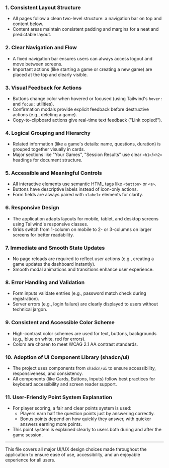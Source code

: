 ### 1. Consistent Layout Structure

- All pages follow a clean two-level structure: a navigation bar on top and content below.
- Content areas maintain consistent padding and margins for a neat and predictable layout.

### 2. Clear Navigation and Flow

- A fixed navigation bar ensures users can always access logout and move between screens.
- Important actions (like starting a game or creating a new game) are placed at the top and clearly visible.

### 3. Visual Feedback for Actions

- Buttons change color when hovered or focused (using Tailwind's `hover:` and `focus:` utilities).
- Confirmation modals provide explicit feedback before destructive actions (e.g., deleting a game).
- Copy-to-clipboard actions give real-time text feedback ("Link copied!").

### 4. Logical Grouping and Hierarchy

- Related information (like a game's details: name, questions, duration) is grouped together visually in cards.
- Major sections like "Your Games", "Session Results" use clear `<h1>`/`<h2>` headings for document structure.

### 5. Accessible and Meaningful Controls

- All interactive elements use semantic HTML tags like `<button>` or `<a>`.
- Buttons have descriptive labels instead of icon-only actions.
- Form fields are always paired with `<label>` elements for clarity.

### 6. Responsive Design

- The application adapts layouts for mobile, tablet, and desktop screens using Tailwind's responsive classes.
- Grids switch from 1-column on mobile to 2- or 3-columns on larger screens for better readability.

### 7. Immediate and Smooth State Updates

- No page reloads are required to reflect user actions (e.g., creating a game updates the dashboard instantly).
- Smooth modal animations and transitions enhance user experience.

### 8. Error Handling and Validation

- Form inputs validate entries (e.g., password match check during registration).
- Server errors (e.g., login failure) are clearly displayed to users without technical jargon.

### 9. Consistent and Accessible Color Scheme

- High-contrast color schemes are used for text, buttons, backgrounds (e.g., blue on white, red for errors).
- Colors are chosen to meet WCAG 2.1 AA contrast standards.

### 10. Adoption of UI Component Library (shadcn/ui)

- The project uses components from `shadcn/ui` to ensure accessibility, responsiveness, and consistency.
- All components (like Cards, Buttons, Inputs) follow best practices for keyboard accessibility and screen reader support.

### 11. User-Friendly Point System Explanation

- For player scoring, a fair and clear points system is used:
  - Players earn half the question points just by answering correctly.
  - Bonus points depend on how quickly they answer, with quicker answers earning more points.
- This point system is explained clearly to users both during and after the game session.

---

This file covers all major UI/UX design choices made throughout the application to ensure ease of use, accessibility, and an enjoyable experience for all users.
